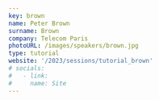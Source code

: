 ```yaml
---
key: brown
name: Peter Brown
surname: Brown
company: Telecom Paris
photoURL: /images/speakers/brown.jpg
type: tutorial
website: '/2023/sessions/tutorial_brown'
# socials:
#   - link: 
#     name: Site
---
```

